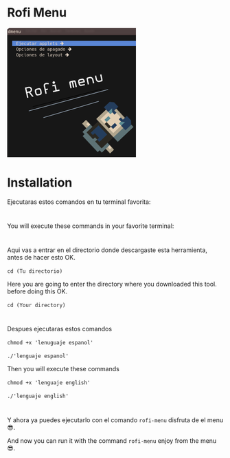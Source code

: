 # Rofi Menu
![](https://github.com/LBY-L/Rofi-menu/blob/main/Imagen.png)
# Installation 
Ejecutaras estos comandos en tu terminal favorita:
#
You will execute these commands in your favorite terminal:
#
Aqui vas a entrar en el directorio donde descargaste esta herramienta,
antes de hacer esto OK.

`cd (Tu directorio)`

Here you are going to enter the directory where you downloaded this tool.
before doing this OK.

`cd (Your directory)`

#

Despues ejecutaras estos comandos

`chmod +x 'lenuguaje espanol'`

`./'lenguaje espanol'`

Then you will execute these commands

`chmod +x 'lenguaje english'`

`./'lenguaje english'`

#

Y ahora ya puedes ejecutarlo con el comando `rofi-menu` disfruta de el menu :sunglasses:.

And now you can run it with the command `rofi-menu` enjoy from the menu :sunglasses:.
